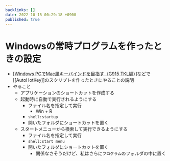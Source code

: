 ```yaml
---
backlinks: []
date: 2022-10-15 00:29:18 +0900
published: true
---
```


# Windowsの常時プログラムを作ったときの設定

- [[Windows PCでMac風キーバインドを目指す（G915 TKL編）]]などで[[AutoHotKey]]のスクリプトを作ったときにやることの説明
- やること
  - アプリケーションのショートカットを作成する
  - 起動時に自動で実行されるようにする
    - ファイル名を指定して実行
      - Win + R
    - `shell:startup`
    - 開いたフォルダにショートカットを置く
  - スタートメニューから検索して実行できるようにする
    - ファイル名を指定して実行
    - `shell:start menu`
    - 開いたフォルダにショートカットを置く
      - 関係なさそうだけど、私はさらに`プログラム`のフォルダの中に置く

[//begin]: # "Autogenerated link references for markdown compatibility"
[Windows PCでMac風キーバインドを目指す（G915 TKL編）]: <Windows PCでMac風キーバインドを目指す（G915 TKL編）> "Windows PCでMac風キーバインドを目指す（G915 TKL編）"
[//end]: # "Autogenerated link references"